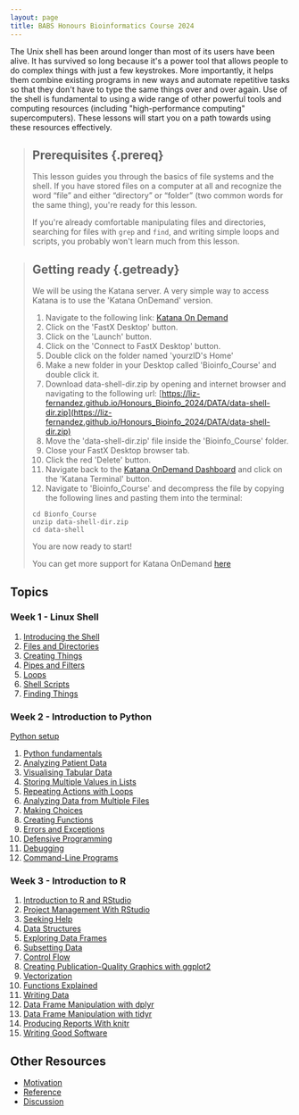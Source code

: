 ```yaml
---
layout: page
title: BABS Honours Bioinformatics Course 2024
---
```


The Unix shell has been around longer than most of its users have been alive.
It has survived so long because it's a power tool
that allows people to do complex things with just a few keystrokes.
More importantly,
it helps them combine existing programs in new ways
and automate repetitive tasks
so that they don't have to type the same things over and over again.
Use of the shell is fundamental to using a wide range of other powerful tools
and computing resources (including "high-performance computing" supercomputers).
These lessons will start you on a path towards using these resources effectively.


> ## Prerequisites {.prereq}
>
> This lesson guides you through the basics of file systems and the
> shell.  If you have stored files on a computer at all and recognize
> the word “file” and either “directory” or “folder” (two common words
> for the same thing), you're ready for this lesson.
>
> If you're already comfortable manipulating files and directories,
> searching for files with `grep` and `find`, and writing simple loops
> and scripts, you probably won't learn much from this lesson.

> ## Getting ready {.getready}
> 
> We will be using the Katana server. A very simple way to access Katana is to 
> use the 'Katana OnDemand' version. 
>
> 1. Navigate to the following link:
> [Katana On Demand](https://kod.restech.unsw.edu.au/)
> 2. Click on the 'FastX Desktop' button. 
> 3. Click on the 'Launch' button. 
> 4. Click on the 'Connect to FastX Desktop' button. 
> 5. Double click on the folder named 'yourzID's Home'
> 5. Make a new folder in your Desktop called 'Bioinfo_Course' and double click it.
> 6. Download data-shell-dir.zip by opening and internet browser and navigating to the following url:
> [https://liz-fernandez.github.io/Honours_Bioinfo_2024/DATA/data-shell-dir.zip](https://liz-fernandez.github.io/Honours_Bioinfo_2024/DATA/data-shell-dir.zip)
> 7. Move the 'data-shell-dir.zip' file inside the 'Bioinfo_Course' folder.
> 8. Close your FastX Desktop browser tab. 
> 9. Click the red 'Delete' button. 
> 10. Navigate back to the [Katana OnDemand Dashboard](https://kod.restech.unsw.edu.au/pun/sys/dashboard) and click
>     on the 'Katana Terminal' button. 
> 11. Navigate to 'Bioinfo_Course' and decompress the file by copying the following lines and pasting them into the
>     terminal:
>
> ~~~ {.bash}
> cd Bionfo_Course
> unzip data-shell-dir.zip
> cd data-shell
> ~~~
> 
> You are now ready to start! 
> 
> You can get more support for Katana OnDemand [here](https://docs.restech.unsw.edu.au/using_katana/ondemand/)
>

## Topics

### Week 1 - Linux Shell

1.  [Introducing the Shell](00-intro_Shell.html)
2.  [Files and Directories](01-filedir_Shell.html)
3.  [Creating Things](02-create_Shell.html)
4.  [Pipes and Filters](03-pipefilter_Shell.html)
5.  [Loops](04-loop_Shell.html)
6.  [Shell Scripts](05-script_Shell.html)
7.  [Finding Things](06-find_Shell.html)

### Week 2 - Introduction to Python

[Python setup](00-setup_Python.html)

1.  [Python fundamentals](01-intro_Python.html)
2.  [Analyzing Patient Data](02-numpy_Python.html)
3.  [Visualising Tabular Data](03-matplotlib_Python.html)
4.  [Storing Multiple Values in Lists](04-lists_Python.html)
5.  [Repeating Actions with Loops](05-loop_Python.html)
6.  [Analyzing Data from Multiple Files]()
7.  [Making Choices]()
8.  [Creating Functions]()
9.  [Errors and Exceptions]()
10. [Defensive Programming]()
11. [Debugging]()
12. [Command-Line Programs]()

### Week 3 - Introduction to R

1.  [Introduction to R and RStudio]()
2.  [Project Management With RStudio]()
3.  [Seeking Help]()
4.  [Data Structures]()
5.  [Exploring Data Frames]()
6.  [Subsetting Data]()
7.  [Control Flow]()
8.  [Creating Publication-Quality Graphics with ggplot2]()
9.  [Vectorization]()
10. [Functions Explained]()
11. [Writing Data]()
12. [Data Frame Manipulation with dplyr]()
13. [Data Frame Manipulation with tidyr]()
14. [Producing Reports With knitr]()
15. [Writing Good Software]()

## Other Resources

*   [Motivation](motivation.html)
*   [Reference](reference.html)
*   [Discussion](discussion.html)
